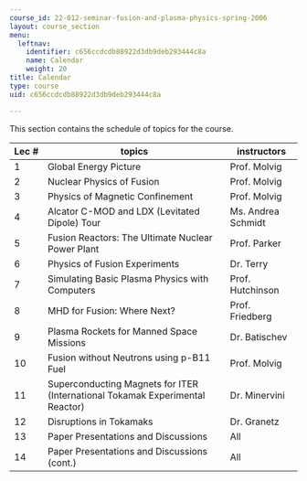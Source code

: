 ```yaml
---
course_id: 22-012-seminar-fusion-and-plasma-physics-spring-2006
layout: course_section
menu:
  leftnav:
    identifier: c656ccdcdb88922d3db9deb293444c8a
    name: Calendar
    weight: 20
title: Calendar
type: course
uid: c656ccdcdb88922d3db9deb293444c8a

---
```


This section contains the schedule of topics for the course.

| Lec # | topics | instructors |
| --- | --- | --- |
| 1 | Global Energy Picture | Prof. Molvig |
| 2 | Nuclear Physics of Fusion | Prof. Molvig |
| 3 | Physics of Magnetic Confinement | Prof. Molvig |
| 4 | Alcator C-MOD and LDX (Levitated Dipole) Tour | Ms. Andrea Schmidt |
| 5 | Fusion Reactors: The Ultimate Nuclear Power Plant | Prof. Parker |
| 6 | Physics of Fusion Experiments | Dr. Terry |
| 7 | Simulating Basic Plasma Physics with Computers | Prof. Hutchinson |
| 8 | MHD for Fusion: Where Next? | Prof. Friedberg |
| 9 | Plasma Rockets for Manned Space Missions | Dr. Batischev |
| 10 | Fusion without Neutrons using p-B11 Fuel | Prof. Molvig |
| 11 | Superconducting Magnets for ITER (International Tokamak Experimental Reactor) | Dr. Minervini |
| 12 | Disruptions in Tokamaks | Dr. Granetz |
| 13 | Paper Presentations and Discussions | All |
| 14 | Paper Presentations and Discussions (cont.) | All